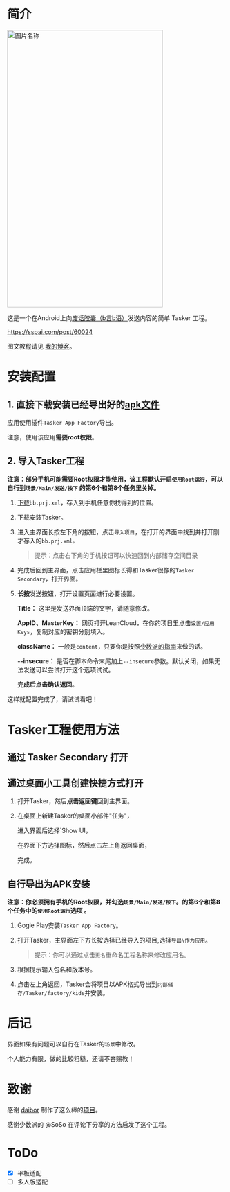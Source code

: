 # 简介

<img src="https://i.loli.net/2020/04/22/Hy7kwJL8FDr6I5O.png" width = "360" height = "640" alt="图片名称" align=center />

这是一个在Android上向[废话胶囊（b言b语）](https://github.com/daibor/nonsense.fun)发送内容的简单 Tasker 工程。

https://sspai.com/post/60024

图文教程请见 [我的博客](https://jimlee2002.github.io/posts/4394c3fa.html)。

# 安装配置

## 1. 直接下载安装已经导出好的[apk文件](https://github.com/jimlee2002/nonsense.fun_tasker/releases)

应用使用插件`Tasker App Factory`导出。

注意，使用该应用**需要root权限**。

## 2. 导入Tasker工程

**注意：部分手机可能需要Root权限才能使用，该工程默认开启``使用Root运行``，可以自行到`场景/Main/发送/按下` 的第6个和第8个任务里关掉。**

1. [下载](https://github.com/jimlee2002/nonsense.fun_tasker/releases)``bb.prj.xml``，存入到手机任意你找得到的位置。

2. 下载安装Tasker。

3. 进入主界面长按左下角的按钮，点击`导入项目`，在打开的界面中找到并打开刚才存入的`bb.prj.xml。`

   > 提示：点击右下角的手机按钮可以快速回到内部储存空间目录
   >
   
4. 完成后回到主界面，点击应用栏里图标长得和Tasker很像的`Tasker Secondary`，打开界面。

5. **长按**发送按钮，打开设置页面进行必要设置。

   **Title：** 这里是发送界面顶端的文字，请随意修改。

   **AppID、MasterKey：** 网页打开LeanCloud，在你的项目里点击``设置/应用Keys``，复制对应的密钥分别填入。

   **className：** 一般是`content`，只要你是按照[少数派的指南](https://sspai.com/post/60024)来做的话。

   **--insecure：** 是否在脚本命令末尾加上`--insecure`参数。默认关闭，如果无法发送可以尝试打开这个选项试试。
   
   **完成后点击确认返回**。

这样就配置完成了，请试试看吧！

# Tasker工程使用方法

## 通过 Tasker Secondary 打开

## 通过桌面小工具创建快捷方式打开

1. 打开Tasker，然后**点击返回键**回到主界面。

2. 在桌面上新建Tasker的桌面小部件"任务"，

   进入界面后选择`Show UI，

   在界面下方选择图标，然后点击左上角返回桌面，

   完成。

## 自行导出为APK安装

**注意：你必须拥有手机的Root权限，并勾选`场景/Main/发送/按下`。的第6个和第8个任务中的`使用Root运行`选项 。**

1. Gogle Play安装`Tasker App Factory`。

2. 打开Tasker，主界面左下方长按选择已经导入的项目,选择`导出\作为应用`。

   >  提示：你可以通过点击`更名`重命名工程名称来修改应用名。

3. 根据提示输入包名和版本号。

4. 点击左上角返回，Tasker会将项目以APK格式导出到``内部储存/Tasker/factory/kids``并安装。

# 后记

界面如果有问题可以自行在Tasker的`场景`中修改。

个人能力有限，做的比较粗糙，还请不吝赐教！

# 致谢

感谢 [daibor](https://github.com/daibor) 制作了这么棒的[项目](https://github.com/daibor/nonsense.fun)。

感谢少数派的 @SoSo 在评论下分享的方法启发了这个工程。

# ToDo
- [x] 平板适配
- [ ] 多人版适配
